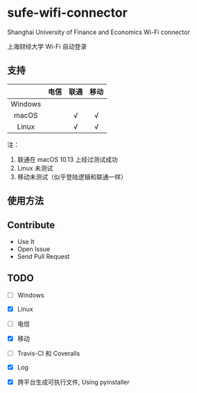 # sufe-wifi-connector
Shanghai University of Finance and Economics Wi-Fi connector

上海财经大学 Wi-Fi 自动登录

## 支持

|  | 电信 | 联通 | 移动 |
| :-: | :-: | :-: | :-: |
| Windows |  |  |  |
| macOS |  | √ | √ |
| Linux |  | √ | √ |


注：

1. 联通在 macOS 10.13 上经过测试成功
1. Linux 未测试
1. 移动未测试（似乎登陆逻辑和联通一样）

## 使用方法



## Contribute

* Use It
* Open Issue
* Send Pull Request

## TODO

* [ ] Windows
* [x] Linux
* [ ] 电信
* [x] 移动
* [ ] Travis-CI 和 Coveralls
* [x] Log
* [x] 跨平台生成可执行文件, Using pyinstaller


